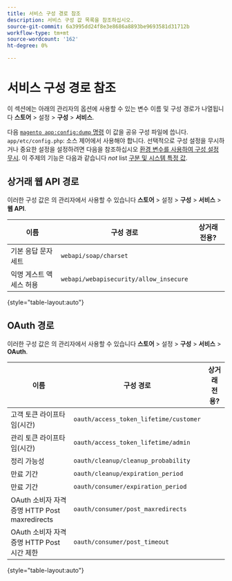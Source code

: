 ```yaml
---
title: 서비스 구성 경로 참조
description: 서비스 구성 값 목록을 참조하십시오.
source-git-commit: 6a3995dd24f8e3e8686a8893be9693581d31712b
workflow-type: tm+mt
source-wordcount: '162'
ht-degree: 0%

---
```



# 서비스 구성 경로 참조

이 섹션에는 아래의 관리자의 옵션에 사용할 수 있는 변수 이름 및 구성 경로가 나열됩니다 **스토어** > 설정 > **구성** > **서비스**.

다음 [`magento app:config:dump` 명령](../cli/export-configuration.md) 이 값을 공유 구성 파일에 씁니다. `app/etc/config.php`: 소스 제어에서 사용해야 합니다. 선택적으로 구성 설정을 무시하거나 중요한 설정을 설정하려면 다음을 참조하십시오 [환경 변수를 사용하여 구성 설정 무시](override-config-settings.md#environment-variables). 이 주제의 기능은 다음과 같습니다 _not_ list [구분 및 시스템 특정 값](config-reference-sens.md).

## 상거래 웹 API 경로

이러한 구성 값은 의 관리자에서 사용할 수 있습니다 **스토어** > 설정 > **구성** > **서비스** > **웹 API**.

| 이름 | 구성 경로 | 상거래 전용? |
|--------------|--------------|--------------|
| 기본 응답 문자 세트 | `webapi/soap/charset` | <!-- ![Not Commerce-only](/help/assets/configuration/red-x.png) --> |
| 익명 게스트 액세스 허용 | `webapi/webapisecurity/allow_insecure` | <!-- ![Not Commerce-only](/help/assets/configuration/red-x.png) --> |

{style=&quot;table-layout:auto&quot;}

## OAuth 경로

이러한 구성 값은 의 관리자에서 사용할 수 있습니다 **스토어** > 설정 > **구성** > **서비스** > **OAuth**.

| 이름 | 구성 경로 | 상거래 전용? |
|--------------|--------------|--------------|
| 고객 토큰 라이프타임(시간) | `oauth/access_token_lifetime/customer` | <!-- ![Not Commerce-only](/help/assets/configuration/red-x.png) --> |
| 관리 토큰 라이프타임(시간) | `oauth/access_token_lifetime/admin` | <!-- ![Not Commerce-only](/help/assets/configuration/red-x.png) --> |
| 정리 가능성 | `oauth/cleanup/cleanup_probability` | <!-- ![Not Commerce-only](/help/assets/configuration/red-x.png) --> |
| 만료 기간 | `oauth/cleanup/expiration_period` | <!-- ![Not Commerce-only](/help/assets/configuration/red-x.png) --> |
| 만료 기간 | `oauth/consumer/expiration_period` | <!-- ![Not Commerce-only](/help/assets/configuration/red-x.png) --> |
| OAuth 소비자 자격 증명 HTTP Post maxredirects | `oauth/consumer/post_maxredirects` | <!-- ![Not Commerce-only](/help/assets/configuration/red-x.png) --> |
| OAuth 소비자 자격 증명 HTTP Post 시간 제한 | `oauth/consumer/post_timeout` | <!-- ![Not Commerce-only](/help/assets/configuration/red-x.png) --> |

{style=&quot;table-layout:auto&quot;}

